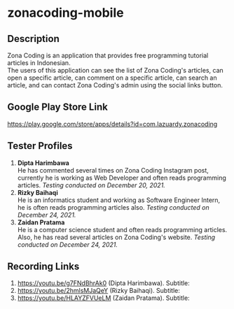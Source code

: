 # zonacoding-mobile

## Description
Zona Coding is an application that provides free programming tutorial articles in Indonesian.  
The users of this application can see the list of Zona Coding's articles, can open a specific article, can comment on a specific article, can search an article, and can contact Zona Coding's admin using the social links button.

## Google Play Store Link
https://play.google.com/store/apps/details?id=com.lazuardy.zonacoding

## Tester Profiles
1. **Dipta Harimbawa**  
He has commented several times on Zona Coding Instagram post, currently he is working as Web Developer and often reads programming articles. *Testing conducted on December 20, 2021.*
2. **Rizky Baihaqi**  
He is an informatics student and working as Software Engineer Intern, he is often reads programming articles also. *Testing conducted on December 24, 2021.*
3. **Zaidan Pratama**  
He is a computer science student and often reads programming articles. Also, he has read several articles on Zona Coding's website. *Testing conducted on December 24, 2021.*

## Recording Links
1. https://youtu.be/g7FNdBhrAk0 (Dipta Harimbawa). Subtitle: 
2. https://youtu.be/2hmlsMJaQeY (Rizky Baihaqi). Subtitle: 
3. https://youtu.be/HLAYZFVUeLM (Zaidan Pratama). Subtitle: 
